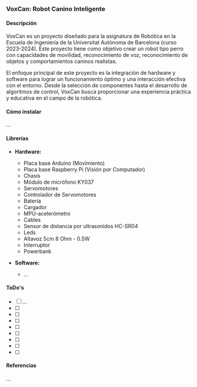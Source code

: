 ### VoxCan: Robot Canino Inteligente

#### Descripción
VoxCan es un proyecto diseñado para la asignatura de Robótica en la Escuela de Ingeniería de la Universitat Autònoma de Barcelona (curso 2023-2024). Este proyecto tiene como objetivo crear un robot tipo perro con capacidades de movilidad, reconocimiento de voz, reconocimiento de objetos y comportamientos caninos realistas.

El enfoque principal de este proyecto es la integración de hardware y software para lograr un funcionamiento óptimo y una interacción efectiva con el entorno. Desde la selección de componentes hasta el desarrollo de algoritmos de control, VoxCan busca proporcionar una experiencia práctica y educativa en el campo de la robótica.

#### Cómo instalar
...

#### Librerías 

- **Hardware:**
  - Placa base Arduino (Movimiento)
  - Placa base Raspberry Pi (Visión por Computador)
  - Chasis
  - Módulo de micrófono KY037
  - Servomotores
  - Controlador de Servomotores
  - Batería
  - Cargador
  - MPU-acelerómetro
  - Cables
  - Sensor de distancia por ultrasonidos HC-SR04
  - Leds
  - Altavoz 5cm 8 Ohm - 0.5W
  - Interruptor
  - Powerbank

- **Software:**
  - ...

#### ToDo's
- [ ] ...
- [ ] 
- [ ] 
- [ ] 
- [ ] 
- [ ] 
- [ ] 
- [ ] 
- [ ] 

#### Referencias
...
